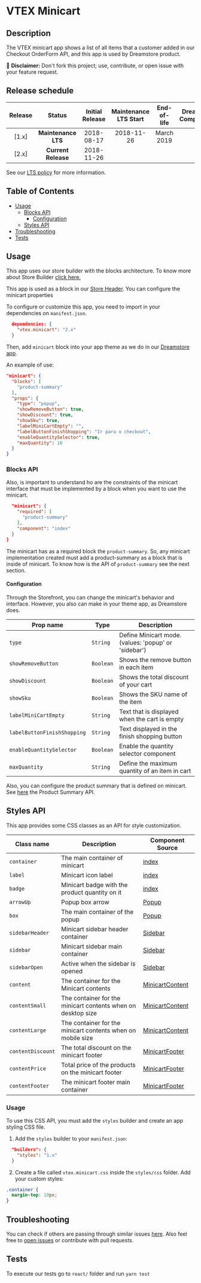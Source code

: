 VTEX Minicart
=====

## Description
The VTEX minicart app shows a list of all items that a customer added in our Checkout OrderForm API, and this app is used by Dreamstore product.

:loudspeaker: **Disclaimer:** Don't fork this project; use, contribute, or open issue with your feature request.

## Release schedule
| Release  | Status              | Initial Release | Maintenance LTS Start | End-of-life | Dreamstore Compatibility
| :--:     | :---:               |  :---:          | :---:                 | :---:       | :---: 
| [1.x]    | **Maintenance LTS** |  2018-08-17     | 2018-11-26            | March 2019  | 1.x
| [2.x]    | **Current Release** |  2018-11-26     |                       |             | 2.x

See our [LTS policy](https://github.com/vtex-apps/awesome-io#lts-policy) for more information.

## Table of Contents
- [Usage](#usage)
  - [Blocks API](#blocks-api)
    - [Configuration](#configuration)
  - [Styles API](#styles-api)
- [Troubleshooting](#troubleshooting)
- [Tests](#tests)

## Usage

This app uses our store builder with the blocks architecture. To know more about Store Builder [click here.](https://help.vtex.com/en/tutorial/understanding-storebuilder-and-stylesbuilder#structuring-and-configuring-our-store-with-object-object)

This app is used as a block in our [Store Header](https://github.com/vtex-apps/store-header/blob/master/store/interfaces.json). You can configure the minicart properties 

To configure or customize this app, you need to import in your dependencies on `manifest.json`.

```json
  dependencies: {
    "vtex.minicart": "2.x"
  }
```

Then, add `minicart` block into your app theme as we do in our [Dreamstore app](https://github.com/vtex-apps/dreamstore/blob/master/store/blocks.json). 

An example of use: 
```json
"minicart": {
  "blocks": [
    "product-summary"
  ],
  "props": {
    "type": "popup",
    "showRemoveButton": true,
    "showDiscount": true,
    "showSku": true,
    "labelMiniCartEmpty": "",
    "labelButtonFinishShopping": "Ir para o checkout",
    "enableQuantitySelector": true,
    "maxQuantity": 10
  }
}
```
### Blocks API

Also, is important to understand ho are the constraints of the minicart interface that must be implemented by a block when you want to use the minicart.

```json
  "minicart": {
    "required": [
      "product-summary"
    ],
    "component": "index"
  }
}
```
The minicart has as a required block the `product-summary`. So, any minicart implementation created must add a product-summary as a block that is inside of minicart. To know how is the API of `product-summary` see the next section.

#### Configuration 
Through the Storefront, you can change the minicart's behavior and interface. However, you also can make in your theme app, as Dreamstore does.

| Prop name                   | Type       | Description                                                        |
| --------------------------- | ---------- | ------------------------------------------------------------------ |
| `type`                      | `String`   | Define Minicart mode. (values: 'popup' or 'sidebar')               |
| `showRemoveButton`          | `Boolean`  | Shows the remove button in each item                               |
| `showDiscount`              | `Boolean`  | Shows the total discount of your cart                              |
| `showSku`                   | `Boolean`  | Shows the SKU name of the item                                     |
| `labelMiniCartEmpty`        | `String`   | Text that is displayed when the cart is empty                      |
| `labelButtonFinishShopping` | `String`   | Text displayed in the finish shopping button                       |
| `enableQuantitySelector`    | `Boolean`  | Enable the quantity selector component                             |
| `maxQuantity`               | `String`   | Define the maximum quantity of an item in cart                     |

Also, you can configure the product summary that is defined on minicart. See [here](https://github.com/vtex-apps/product-summary/blob/master/README.md#configuration) the Product Summary API. 

## Styles API

This app provides some CSS classes as an API for style customization.

Class name        | Description                    | Component Source
----------------- | ------------------------------ | ------------------------
`container`       | The main container of minicart | [index](/react/index.js)
`label`           | Minicart icon label | [index](/react/index.js)
`badge`           | Minicart badge with the product quantity on it | [index](/react/index.js)
`arrowUp`         | Popup box arrow | [Popup](/react/components/Popup.js)
`box`             | The main container of the popup | [Popup](/react/components/Popup.js)
`sidebarHeader`   | Minicart sidebar header container | [Sidebar](/react/components/Sidebar.js)
`sidebar`         | Minicart sidebar main container | [Sidebar](/react/components/Sidebar.js)
`sidebarOpen`     | Active when the sidebar is opened | [Sidebar](/react/components/Sidebar.js)
`content`         | The container for the Minicart contents | [MinicartContent](/react/components/MinicartContent.js)
`contentSmall`    | The container for the minicart contents when on desktop size | [MinicartContent](/react/components/MinicartContent.js)
`contentLarge`    | The container for the minicart contents when on mobile size | [MinicartContent](/react/components/MinicartContent.js)
`contentDiscount` | The total discount on the minicart footer | [MinicartFooter](/react/components/MinicartFooter.js)
`contentPrice`    | Total price of the products on the minicart footer | [MinicartFooter](/react/components/MinicartFooter.js)
`contentFooter`   | The minicart footer main container | [MinicartFooter](/react/components/MinicartFooter.js)

### Usage

To use this CSS API, you must add the `styles` builder and create an app styling CSS file.

1. Add the `styles` builder to your `manifest.json`:

```json
  "builders": {
    "styles": "1.x"
  }
```

2. Create a file called `vtex.minicart.css` inside the `styles/css` folder. Add your custom styles:

```css
.container {
  margin-top: 10px;
}
```

## Troubleshooting
You can check if others are passing through similar issues [here](https://github.com/vtex-apps/minicart/issues). Also feel free to [open issues](https://github.com/vtex-apps/minicart/issues/new) or contribute with pull requests.

## Tests
To execute our tests go to `react/` folder and run `yarn test` 

